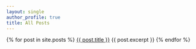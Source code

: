 ```yaml
---
layout: single
author_profile: true
title: All Posts
---
```


{% for post in site.posts %}
  <a href="{{ post.url }}">{{ post.title }}</a>
  {{ post.excerpt }}
{% endfor %}